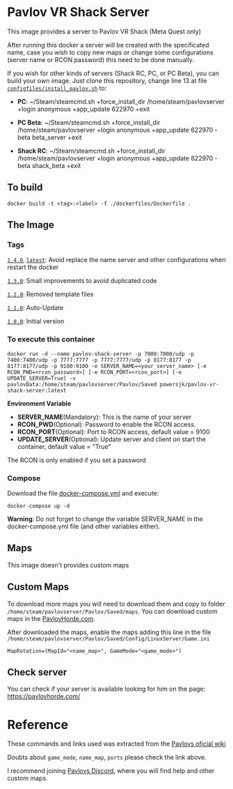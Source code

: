 # Pavlov VR Shack Server
This image provides a server to Pavlov VR Shack (Meta Quest only)

After running this docker a server will be created with the specificated name, case you wish to copy new maps or change some configurations (server name or RCON password) this need to be done manually.

If you wish for other kinds of servers (Shack RC, PC, or PC Beta), you can build your own image.
Just clone this repository, change line 13 at file [`configfiles/install_pavlov.sh`](https://raw.githubusercontent.com/XavierSJC/pavlov-vr-quest-server/main/configfiles/install_pavlov.sh) to:
* **PC**: 
~/Steam/steamcmd.sh +force_install_dir /home/steam/pavlovserver +login anonymous +app_update 622970 +exit

* **PC Beta**: 
~/Steam/steamcmd.sh +force_install_dir /home/steam/pavlovserver +login anonymous +app_update 622970 -beta beta_server +exit

* **Shack RC**: 
~/Steam/steamcmd.sh +force_install_dir /home/steam/pavlovserver +login anonymous +app_update 622970 -beta shack_beta +exit

## To build
```
docker build -t <tag>:<label> -f ./dockerfiles/Dockerfile .
```

## The Image

### Tags
[`1.4.0`](https://github.com/XavierSJC/pavlov-vr-quest-server/tree/v1.4.0), [`latest`](https://github.com/XavierSJC/pavlov-vr-quest-server/tree/main): Avoid replace the name server and other configurations when restart the docker

[`1.3.0`](https://github.com/XavierSJC/pavlov-vr-quest-server/tree/v1.3.0): Small improvements to avoid duplicated code

[`1.2.0`](https://github.com/XavierSJC/pavlov-vr-quest-server/tree/v1.2.0): Removed template files

[`1.1.0`](https://github.com/XavierSJC/pavlov-vr-quest-server/tree/v1.1.0): Auto-Update

[`1.0.0`](https://github.com/XavierSJC/pavlov-vr-quest-server/tree/v1.0.0): Initial version

### To execute this container
```
docker run -d --name pavlov-shack-server -p 7000:7000/udp -p 7400:7400/udp -p 7777:7777 -p 7777:7777/udp -p 8177:8177 -p 8177:8177/udp -p 9100:9100 -e SERVER_NAME=<your_server_name> [-e RCON_PWD=<rcon_password>] [-e RCON_PORT=<rcon_port>] [-e UPDATE_SERVER=True] -v pavlovData:/home/steam/pavlovserver/Pavlov/Saved powersjk/pavlov-vr-shack-server:latest
```

**Environment Variable**
* **SERVER_NAME**(Mandatory): This is the name of your server
* **RCON_PWD**(Optional): Password to enable the RCON access.
* **RCON_PORT**(Optional): Port to RCON access, default value = 9100
* **UPDATE_SERVER**(Optional): Update server and client on start the container, default value = "True"

The RCON is only enabled if you set a password

### Compose
Download the file [docker-compose.yml](https://raw.githubusercontent.com/XavierSJC/pavlov-vr-quest-server/main/dockerfiles/docker-compose.yml) and execute:
```
docker-compose up -d
```
**Warning**: Do not forget to change the variable SERVER_NAME in the docker-compose.yml file (and other variables either).

## Maps
This image doesn't provides custom maps

## Custom Maps
To download more maps you will need to download them and copy to folder `/home/steam/pavlovserver/Pavlov/Saved/maps`.
You can download custom maps in the [PavlovHorde.com](https://pavlovhorde.com/mapsList).

After downloaded the maps, enable the maps adding this line in the file `/home/steam/pavlovserver/Pavlov/Saved/Config/LinuxServer/Game.ini`
```
MapRotation=(MapId="<name_map>", GameMode="<game_mode>") 
```

## Check server
You can check if your server is available looking for him on the page:
https://pavlovhorde.com/

# Reference
These commands and links used was extracted from the [Pavlovs oficial wiki](http://wiki.pavlov-vr.com/index.php?title=Dedicated_server)

Doubts about `game_mode`,  `name_map`, `ports` please check the link above.

I recommend joining [Pavlovs Discord](https://discord.gg/pavlov-vr), where you will find help and other custom maps.